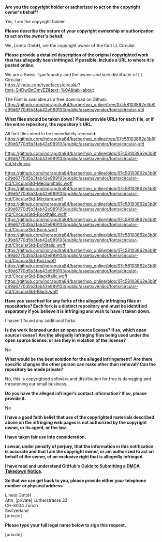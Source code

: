 **Are you the copyright holder or authorized to act on the copyright owner's behalf?**  
  
Yes, I am the copyright holder.  
  
**Please describe the nature of your copyright ownership or authorization to act on the owner's behalf.**  
  
We, Lineto GmbH, are the copyright owner of the font LL Circular.  
  
**Please provide a detailed description of the original copyrighted work that has allegedly been infringed. If possible, include a URL to where it is posted online.**  
  
We are a Swiss Typefoundry and the owner and sole distributer of LL Circular:  
https://lineto.com/typefaces/circular?font=S4DwQnOmyEZ&text=%0A&tab=about  
  
The Font is available as a free download on Github: https://github.com/indraputra84/barberhop_online/tree/07c58103862e3b8fc99d6770d5b3fab42e989103/public/assets/vendor/fonts/circular-std  
  
**What files should be taken down? Please provide URLs for each file, or if the entire repository, the repository’s URL.**  
  
All font files need to be immediately removed:  
https://github.com/indraputra84/barberhop_online/tree/07c58103862e3b8fc99d6770d5b3fab42e989103/public/assets/vendor/fonts/circular-std  
  
https://github.com/indraputra84/barberhop_online/blob/07c58103862e3b8fc99d6770d5b3fab42e989103/public/assets/vendor/fonts/circular-std/style.css  
  
https://github.com/indraputra84/barberhop_online/blob/07c58103862e3b8fc99d6770d5b3fab42e989103/public/assets/vendor/fonts/circular-std/CircularStd-MediumItalic.woff  
https://github.com/indraputra84/barberhop_online/blob/07c58103862e3b8fc99d6770d5b3fab42e989103/public/assets/vendor/fonts/circular-std/CircularStd-Medium.woff  
https://github.com/indraputra84/barberhop_online/blob/07c58103862e3b8fc99d6770d5b3fab42e989103/public/assets/vendor/fonts/circular-std/CircularStd-BookItalic.woff  
https://github.com/indraputra84/barberhop_online/blob/07c58103862e3b8fc99d6770d5b3fab42e989103/public/assets/vendor/fonts/circular-std/CircularStd-Book.woff  
https://github.com/indraputra84/barberhop_online/blob/07c58103862e3b8fc99d6770d5b3fab42e989103/public/assets/vendor/fonts/circular-std/CircularStd-BoldItalic.woff  
https://github.com/indraputra84/barberhop_online/blob/07c58103862e3b8fc99d6770d5b3fab42e989103/public/assets/vendor/fonts/circular-std/CircularStd-Bold.woff  
https://github.com/indraputra84/barberhop_online/blob/07c58103862e3b8fc99d6770d5b3fab42e989103/public/assets/vendor/fonts/circular-std/CircularStd-BlackItalic.woff  
https://github.com/indraputra84/barberhop_online/blob/07c58103862e3b8fc99d6770d5b3fab42e989103/public/assets/vendor/fonts/circular-std/CircularStd-Black.woff  
  
**Have you searched for any forks of the allegedly infringing files or repositories? Each fork is a distinct repository and must be identified separately if you believe it is infringing and wish to have it taken down.**  
  
I haven't found any additional forks.  
  
**Is the work licensed under an open source license? If so, which open source license? Are the allegedly infringing files being used under the open source license, or are they in violation of the license?**  
  
No  
  
**What would be the best solution for the alleged infringement? Are there specific changes the other person can make other than removal? Can the repository be made private?**  
  
No, this is copyrighted software and distribution for free is damaging and threatening our small business.  
  
**Do you have the alleged infringer’s contact information? If so, please provide it.**  
  
No  
  
**I have a good faith belief that use of the copyrighted materials described above on the infringing web pages is not authorized by the copyright owner, or its agent, or the law.**  
  
**I have taken <a href="https://www.lumendatabase.org/topics/22">fair use</a> into consideration.**  
  
**I swear, under penalty of perjury, that the information in this notification is accurate and that I am the copyright owner, or am authorized to act on behalf of the owner, of an exclusive right that is allegedly infringed.**  
  
**I have read and understand GitHub's <a href="https://docs.github.com/articles/guide-to-submitting-a-dmca-takedown-notice/">Guide to Submitting a DMCA Takedown Notice</a>.**  
  
**So that we can get back to you, please provide either your telephone number or physical address.**  
  
Lineto GmbH  
Attn. [private]
Lutherstrasse 32  
CH-8004 Zürich  
Switzerland  
[private]  
  
**Please type your full legal name below to sign this request.**  
  
[private]  
